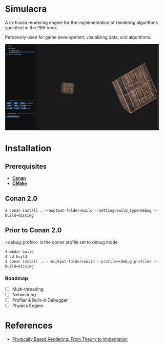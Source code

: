 # Simulacra

A in-house rendering engine for the implementation of rendering algorithms specified in the PBR book.

Personally used for game development, visualizing data, and algorithms.

![Demo](Sandbox/assets/images/demo-1.jpg)

# Installation

## Prerequisites
* **[Conan](https://conan.io/downloads)**
* **[CMake](https://cmake.org/download/)**


## Conan 2.0
```console
$ conan install . --ouptput-folder=build --setting=build_type=Debug --build=missing
```

## Prior to Conan 2.0
<debug_profile> is the conan profile set to debug mode

```console
$ mkdir build
$ cd build
$ conan install .. --ouptput-folder=build --profile=<debug_profile> --build=missing
```


### Roadmap
- [ ] Multi-threading
- [ ] Networking
- [ ] Profiler & Built-in Debugger 
- [ ] Physics Engine

# References

* [Physically Based Rendering: From Theory to Implentation](https://www.pbr-book.org/)
